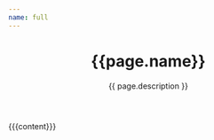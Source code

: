 ```yaml
---
name: full
---
```

<html lang="en">
    <head>
        <title>{{page.title}}</title>
        <meta name="description" content="{{page.description}}">
        <link rel="stylesheet" href="https://cdn.jsdelivr.net/npm/mdbootstrap@4.20.0/css/mdb.min.css" integrity="sha256-jpjYvU3G3N6nrrBwXJoVEYI/0zw8htfFnhT9ljN3JJw=" crossorigin="anonymous">
        <link rel="stylesheet" href="https://cdn.jsdelivr.net/npm/@fortawesome/fontawesome-free@5.15.4/css/all.min.css" integrity="sha256-mUZM63G8m73Mcidfrv5E+Y61y7a12O5mW4ezU3bxqW4=" crossorigin="anonymous">
        <link rel="stylesheet" href="https://cdn.jsdelivr.net/npm/academicons@1.9.1/css/academicons.min.css" integrity="sha256-i1+4qU2G2860dGGIOJscdC30s9beBXjFfzjWLjBRsBg=" crossorigin="anonymous">
        <link rel="stylesheet" type="text/css" href="https://fonts.googleapis.com/css?family=Roboto:300,400,500,700|Roboto+Slab:100,300,400,500,700|Material+Icons">
        <link rel="stylesheet" href="https://cdn.jsdelivr.net/gh/jwarby/jekyll-pygments-themes@master/github.css" media="none" id="highlight_theme_light">
        <link rel="stylesheet" href="https://cdn.jsdelivr.net/gh/jwarby/jekyll-pygments-themes@master/native.css" media="" id="highlight_theme_dark">
        <!-- <link rel="canonical" href="https://dvidsilva.com/"> -->
        <link rel="stylesheet" href="/main.css">
    </head>
    <body>
    <div class="post">
        <header class="post-header">
          <h1 class="post-title">
                {{page.name}}
          </h1>
          <p class="desc">{{ page.description }}</p>
        </header>
    </div>
    <article>
        <div class="clearfix">
            {{{content}}}
        </div>
    </article>
    </body>
</html>
